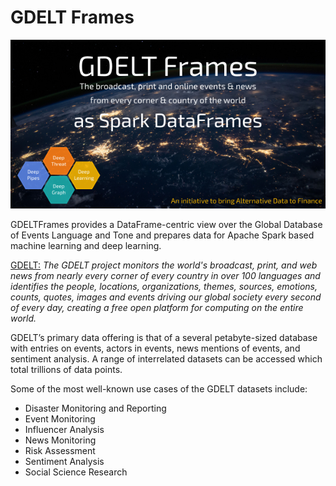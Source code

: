 # GDELT Frames

<p align="center">
  <img src="https://github.com/predictiveworks/gdelt-frames/blob/main/images/gdelt-frames-2021-07-20.png" width="600" alt="GDELT-Frames">
</p>

GDELTFrames provides a DataFrame-centric view over the Global Database of Events Language and Tone and prepares data 
for Apache Spark based machine learning and deep learning.

[GDELT:](www.gdeltproject.org) *The GDELT project monitors the world's broadcast, print, and web news from nearly every corner of every country in over 100 languages and identifies the people, locations, organizations, themes, sources, emotions, counts, quotes, images and events driving our global society every second of every day, creating a free open platform for computing on the entire world.*

GDELT’s primary data offering is that of a several petabyte-sized database with entries on events, actors in events, news mentions of events, and sentiment analysis. A range of interrelated datasets can be accessed which total trillions of data points. 

Some of the most well-known use cases of the GDELT datasets include: 

* Disaster Monitoring and Reporting
* Event Monitoring
* Influencer Analysis
* News Monitoring
* Risk Assessment
* Sentiment Analysis
* Social Science Research


